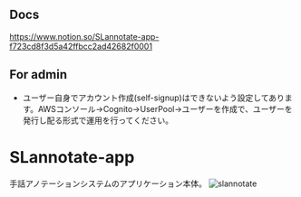 ## Docs
https://www.notion.so/SLannotate-app-f723cd8f3d5a42ffbcc2ad42682f0001

## For admin
- ユーザー自身でアカウント作成(self-signup)はできないよう設定してあります。AWSコンソール→Cognito→UserPool→ユーザーを作成で、ユーザーを発行し配る形式で運用を行ってください。
# SLannotate-app
手話アノテーションシステムのアプリケーション本体。
![slannotate](https://github.com/Kimura-Lab-NIT-Toyota/SLannotate-app/assets/49513840/e28d7eb6-62b5-4455-9c66-b14c9216aa41)
